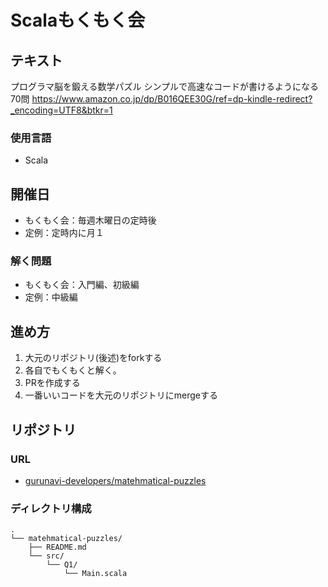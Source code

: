 # Scalaもくもく会
## テキスト
プログラマ脳を鍛える数学パズル シンプルで高速なコードが書けるようになる70問 
https://www.amazon.co.jp/dp/B016QEE30G/ref=dp-kindle-redirect?_encoding=UTF8&btkr=1

### 使用言語
- Scala

## 開催日
- もくもく会：毎週木曜日の定時後
- 定例：定時内に月１
### 解く問題
- もくもく会：入門編、初級編
- 定例：中級編

## 進め方
1. 大元のリポジトリ(後述)をforkする
2. 各自でもくもくと解く。
3. PRを作成する
4. 一番いいコードを大元のリポジトリにmergeする

## リポジトリ
### URL
- [gurunavi-developers/matehmatical-puzzles](https://github.com/gurunavi-developers/matehmatical-puzzles)

### ディレクトリ構成
```
.
└── matehmatical-puzzles/
    ├── README.md
    └── src/
        └── Q1/
            └── Main.scala
```
